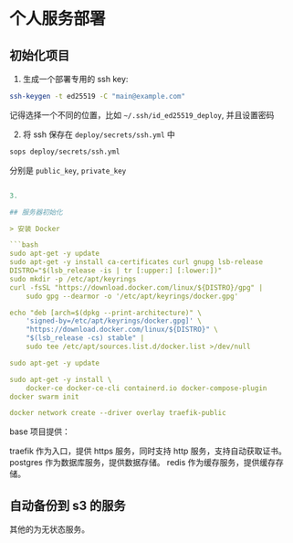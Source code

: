 # 个人服务部署

## 初始化项目

1. 生成一个部署专用的 ssh key:

```bash
ssh-keygen -t ed25519 -C "main@example.com"
```

记得选择一个不同的位置，比如 `~/.ssh/id_ed25519_deploy`, 并且设置密码

2. 将 ssh 保存在 `deploy/secrets/ssh.yml` 中

```bash
sops deploy/secrets/ssh.yml
```

分别是 `public_key`, `private_key`

````yaml

3.

## 服务器初始化

> 安装 Docker

```bash
sudo apt-get -y update
sudo apt-get -y install ca-certificates curl gnupg lsb-release
DISTRO="$(lsb_release -is | tr [:upper:] [:lower:])"
sudo mkdir -p /etc/apt/keyrings
curl -fsSL "https://download.docker.com/linux/${DISTRO}/gpg" |
	sudo gpg --dearmor -o '/etc/apt/keyrings/docker.gpg'

echo "deb [arch=$(dpkg --print-architecture)" \
	'signed-by=/etc/apt/keyrings/docker.gpg]' \
	"https://download.docker.com/linux/${DISTRO}" \
	"$(lsb_release -cs) stable" |
	sudo tee /etc/apt/sources.list.d/docker.list >/dev/null

sudo apt-get -y update

sudo apt-get -y install \
	docker-ce docker-ce-cli containerd.io docker-compose-plugin
docker swarm init

docker network create --driver overlay traefik-public

````

base 项目提供：

traefik 作为入口，提供 https 服务，同时支持 http 服务，支持自动获取证书。
postgres 作为数据库服务，提供数据存储。
redis 作为缓存服务，提供缓存存储。

## 自动备份到 s3 的服务

其他的为无状态服务。
